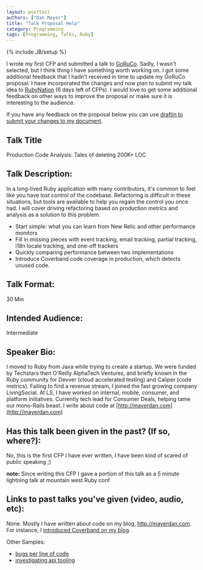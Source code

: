 ```yaml
---
layout: posttail
authors: ["Dan Mayer"]
title: "Talk Proposal Help"
category: Programming
tags: [Programming, Talks, Ruby]
---
```

{% include JB/setup %}

I wrote my first CFP and submitted a talk to [GoRuCo](http://goruco.com/). Sadly, I wasn't selected, but I think thing I have something worth working on. I got some additional feedback that I hadn't received in time to update my GoRuCo proposal. I have incorporated the changes and now plan to submit my talk idea to [RubyNation](http://www.rubynation.org/) (6 days left of CFPs). I would love to get some additional feedback on other ways to improve the proposal or make sure it is interesting to the audience. 

If you have any feedback on the proposal below you can use [draftin to submit your changes to my document](http://bit.ly/1hWVh9f).

## Talk Title

Production Code Analysis: Tales of deleting 200K+ LOC

## Talk Description:

In a long-lived Ruby application with many contributors, it's common to feel like you have lost control of the codebase. Refactoring is difficult in these situations, but tools are available to help you regain the control you once had. I will cover driving refactoring based on production metrics and analysis as a solution to this problem.

* Start simple: what you can learn from New Relic and other performance monitors
* Fill in missing pieces with event tracking, email tracking, partial tracking, i18n locale tracking, and one-off trackers
* Quickly comparing performance between two implementations
* Introduce Coverband code coverage in production,  which detects unused code.

## Talk Format:

30 Min

## Intended Audience:

Intermediate

## Speaker Bio:

I moved to Ruby from Java while trying to create a startup. We were funded by Techstars then O'Reilly AlphaTech Ventures, and briefly known in the Ruby community for Devver (cloud accelerated testing) and Caliper (code metrics). Failing to find a revenue stream, I joined the fast growing company LivingSocial. At LS, I have worked on internal, mobile, consumer, and platform initiatives. Currently tech lead for Consumer Deals, helping tame our mono-Rails beast. I write about code at [http://mayerdan.com](http://mayerdan.com)

## Has this talk been given in the past? (If so, where?):

No, this is the first CFP I have ever written, I have been kind of scared of public speaking ;)

__note:__ Since writing this CFP I gave a portion of this talk as a 5 minute lightning talk at mountain west Ruby conf

## Links to past talks you've given (video, audio, etc):

None. Mostly I have written about code on my blog, http://mayerdan.com. For instance, I [introduced Coverband on my blog](http://mayerdan.com/ruby/2013/12/17/coverband-production-code-coverage/).

Other Samples:

* [bugs per line of code](http://mayerdan.com/ruby/2012/11/11/bugs-per-line-of-code-ratio/)
* [investigating api tooling](http://mayerdan.com/programming/2014/01/29/investigating-api-tooling/)
